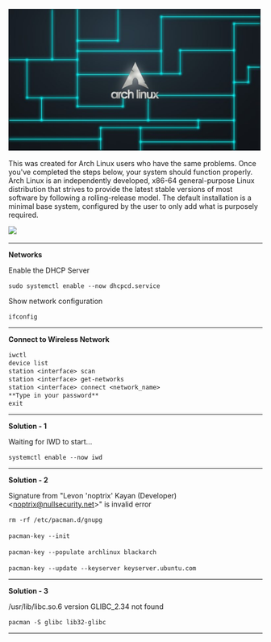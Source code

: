 <img src="images/1.jpg" width="500"></img>

This was created for Arch Linux users who have the same problems. Once you've completed the steps below, your system should function properly. Arch Linux is an independently developed, x86-64 general-purpose Linux distribution that strives to provide the latest stable versions of most software by following a rolling-release model. The default installation is a minimal base system, configured by the user to only add what is purposely required.

![](https://img.shields.io/badge/Troubleshooting-Arch%20Linux-blue)

<hr>

**Networks**

Enable the DHCP Server

    sudo systemctl enable --now dhcpcd.service
    
Show network configuration

    ifconfig
    
<hr>

**Connect to Wireless Network**

    iwctl
    device list
    station <interface> scan
    station <interface> get-networks
    station <interface> connect <network_name>
    **Type in your password**
    exit

<hr>

**Solution - 1**

Waiting for IWD to start...
   
    systemctl enable --now iwd

<hr>

**Solution - 2**

Signature from "Levon 'noptrix' Kayan (Developer) &lt;noptrix@nullsecurity.net>" is invalid error

    rm -rf /etc/pacman.d/gnupg
    
    pacman-key --init
    
    pacman-key --populate archlinux blackarch
    
    pacman-key --update --keyserver keyserver.ubuntu.com
    
<hr>

**Solution - 3**

/usr/lib/libc.so.6 version GLIBC_2.34 not found

    pacman -S glibc lib32-glibc
    
    
<hr>
